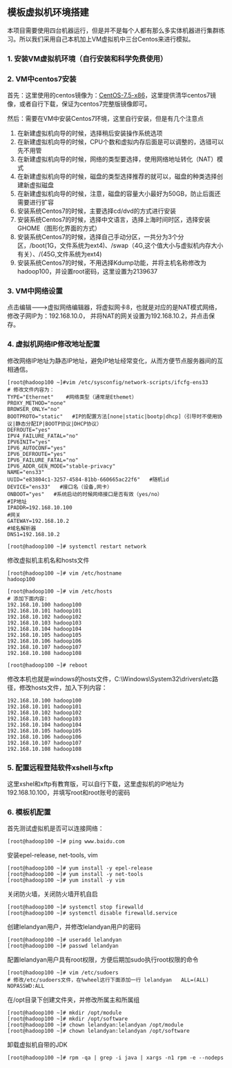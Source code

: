 ## 模板虚拟机环境搭建

本项目需要使用四台机器运行，但是并不是每个人都有那么多实体机器进行集群练习。所以我们采用自己本机加上VM虚拟机中三台Centos来进行模拟。

### 1. 安装VM虚拟机环境（自行安装和科学免费使用）

### 2. VM中centos7安装

首先：这里使用的centos镜像为：[CentOS-7.5-x86](https://mirrors.tuna.tsinghua.edu.cn/centos/7/isos/x86_64/CentOS-7-x86_64-Everything-2009.iso)，这里提供清华centos7镜像，或者自行下载，保证为centos7完整版镜像即可。

然后：需要在VM中安装Centos7环境，这里自行安装，但是有几个注意点

1. 在新建虚拟机向导的时候，选择稍后安装操作系统选项
2. 在新建虚拟机向导的时候，CPU个数和虚拟内存后面是可以调整的，选错可以先不用管
3. 在新建虚拟机向导的时候，网络的类型要选择，使用网络地址转化（NAT）模式
4. 在新建虚拟机向导的时候，磁盘的类型选择推荐的就可以，磁盘的种类选择创建新虚拟磁盘
5. 在新建虚拟机向导的时候，注意，磁盘的容量大小最好为50GB，防止后面还需要进行扩容
6. 安装系统Centos7的时候，主要选择cd/dvd的方式进行安装
7. 安装系统Centos7的时候，选择中文语言，选择上海时间时区，选择安装GHOME（图形化界面的方式）
8. 安装系统Centos7的时候，选择自己手动分区，一共分为3个分区，/boot(1G，文件系统为ext4)、/swap（4G,这个值大小与虚拟机内存大小有关）、/(45G,文件系统为ext4)
9. 安装系统Centos7的时候，不用选择Kdump功能，并将主机名称修改为hadoop100，并设置root密码，这里设置为2139637

### 3. VM中网络设置

点击编辑--->虚拟网络编辑器，将虚拟网卡8，也就是对应的是NAT模式网络，修改子网IP为：192.168.10.0， 并将NAT的网关设置为192.168.10.2，并点击保存。

### 4. 虚拟机网络IP修改地址配置

修改网络IP地址为静态IP地址，避免IP地址经常变化，从而方便节点服务器间的互相通信。

```shell
[root@hadoop100 ~]#vim /etc/sysconfig/network-scripts/ifcfg-ens33
# 修改文件内容为：
TYPE="Ethernet"    #网络类型（通常是Ethemet）
PROXY_METHOD="none"
BROWSER_ONLY="no"
BOOTPROTO="static"   #IP的配置方法[none|static|bootp|dhcp]（引导时不使用协议|静态分配IP|BOOTP协议|DHCP协议）
DEFROUTE="yes"
IPV4_FAILURE_FATAL="no"
IPV6INIT="yes"
IPV6_AUTOCONF="yes"
IPV6_DEFROUTE="yes"
IPV6_FAILURE_FATAL="no"
IPV6_ADDR_GEN_MODE="stable-privacy"
NAME="ens33"   
UUID="e83804c1-3257-4584-81bb-660665ac22f6"   #随机id
DEVICE="ens33"   #接口名（设备,网卡）
ONBOOT="yes"   #系统启动的时候网络接口是否有效（yes/no）
#IP地址
IPADDR=192.168.10.100  
#网关  
GATEWAY=192.168.10.2      
#域名解析器
DNS1=192.168.10.2

[root@hadoop100 ~]# systemctl restart network
```

修改虚拟机主机名和hosts文件

```shell
[root@hadoop100 ~]# vim /etc/hostname
hadoop100

[root@hadoop100 ~]# vim /etc/hosts
# 添加下面内容:
192.168.10.100 hadoop100
192.168.10.101 hadoop101
192.168.10.102 hadoop102
192.168.10.103 hadoop103
192.168.10.104 hadoop104
192.168.10.105 hadoop105
192.168.10.106 hadoop106
192.168.10.107 hadoop107
192.168.10.108 hadoop108

[root@hadoop100 ~]# reboot
```

修改本机也就是windows的hosts文件，C:\Windows\System32\drivers\etc路径，修改hosts文件，加入下列内容：

```shell
192.168.10.100 hadoop100
192.168.10.101 hadoop101
192.168.10.102 hadoop102
192.168.10.103 hadoop103
192.168.10.104 hadoop104
192.168.10.105 hadoop105
192.168.10.106 hadoop106
192.168.10.107 hadoop107
192.168.10.108 hadoop108
```

### 5. 配置远程登陆软件xshell与xftp

这里xshel和xftp有教育版，可以自行下载，这里虚拟机的IP地址为192.168.10.100，并填写root和root账号的密码

### 6. 模板机配置

首先测试虚拟机是否可以连接网络：

```shell
[root@hadoop100 ~]# ping www.baidu.com
```

安装epel-release, net-tools, vim

```shell
[root@hadoop100 ~]# yum install -y epel-release
[root@hadoop100 ~]# yum install -y net-tools 
[root@hadoop100 ~]# yum install -y vim
```

关闭防火墙，关闭防火墙开机自启

```shell
[root@hadoop100 ~]# systemctl stop firewalld
[root@hadoop100 ~]# systemctl disable firewalld.service
```

创建lelandyan用户，并修改lelandyan用户的密码

```shell
[root@hadoop100 ~]# useradd lelandyan
[root@hadoop100 ~]# passwd lelandyan
```

配置lelandyan用户具有root权限，方便后期加sudo执行root权限的命令

```shell
[root@hadoop100 ~]# vim /etc/sudoers
# 修改/etc/sudoers文件，在%wheel这行下面添加一行 lelandyan   ALL=(ALL)     NOPASSWD:ALL
```

在/opt目录下创建文件夹，并修改所属主和所属组

```shell
[root@hadoop100 ~]# mkdir /opt/module
[root@hadoop100 ~]# mkdir /opt/software
[root@hadoop100 ~]# chown lelandyan:lelandyan /opt/module 
[root@hadoop100 ~]# chown lelandyan:lelandyan /opt/software
```

卸载虚拟机自带的JDK

```shell
[root@hadoop100 ~]# rpm -qa | grep -i java | xargs -n1 rpm -e --nodeps
```



